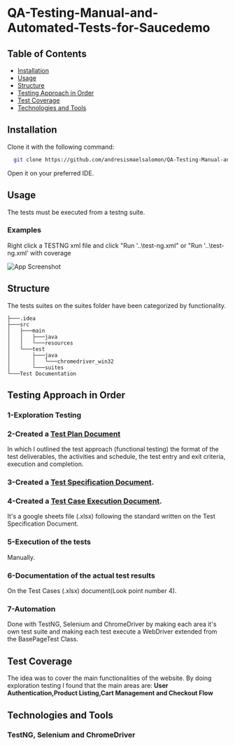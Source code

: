 
# QA-Testing-Manual-and-Automated-Tests-for-Saucedemo

## Table of Contents

- [Installation](#installation)
- [Usage](#usage)
- [Structure](#structure)
- [Testing Approach in Order](testing-approach-in-order)
- [Test Coverage](#test-coverage)
- [Technologies and Tools](#technologies-and-tools)

## Installation

Clone it with the following command:

```bash
  git clone https://github.com/andresismaelsalomon/QA-Testing-Manual-and-Automated-Tests-for-Saucedemo.git
```
Open it on your preferred IDE.

## Usage
The tests must be executed from a testng suite.

### Examples
Right click a TESTNG xml file and click "Run '..\test-ng.xml" or "Run '..\test-ng.xml' with coverage

![App Screenshot](https://i.ibb.co/9NmR3XV/image-2023-06-23-115956149.png)


## Structure

The tests suites on the suites folder have been categorized by functionality.

```
├───.idea
├───src
│   ├───main
│   │   ├───java
│   │   └───resources
│   └───test
│       ├───java
│       │   └───chromedriver_win32
│       └───suites
└───Test Documentation
```

## Testing Approach in Order
### 1-Exploration Testing
### 2-Created a [Test Plan Document](https://docs.google.com/document/d/1Ozv6cBnQcj46x3ZbeHRY0MpNEzB3CNhZqKwZlHKhM4Y/edit?usp=sharing)
In which I outlined the test approach (functional testing) the format of the test deliverables, the activities and schedule, the test entry and exit criteria, execution and completion.
### 3-Created a [Test Specification Document](https://docs.google.com/document/d/1q09rINQcMKxeFBHA6A8vW0IJGkoZEyeML788kfZuUeo/edit?usp=sharing).
### 4-Created a [Test Case Execution Document](https://docs.google.com/spreadsheets/d/18yagvCzcSEiaJCmZx5Hme_5UevKPKi6j5KArg_1f7Cc/edit?usp=sharing).
It's a google sheets file (.xlsx) following the standard written on the Test Specification Document.
### 5-Execution of the tests
Manually.
### 6-Documentation of the actual test results
On the Test Cases (.xlsx) document(Look point number 4).
### 7-Automation
Done with TestNG, Selenium and ChromeDriver by making each area it's own test suite and making each test execute a WebDriver extended from the BasePageTest Class.

## Test Coverage
The idea was to cover the main functionalities of the website.
By doing exploration testing I found that the main areas are:
**User Authentication,Product Listing,Cart Management and Checkout Flow**

## Technologies and Tools
### TestNG, Selenium and ChromeDriver
